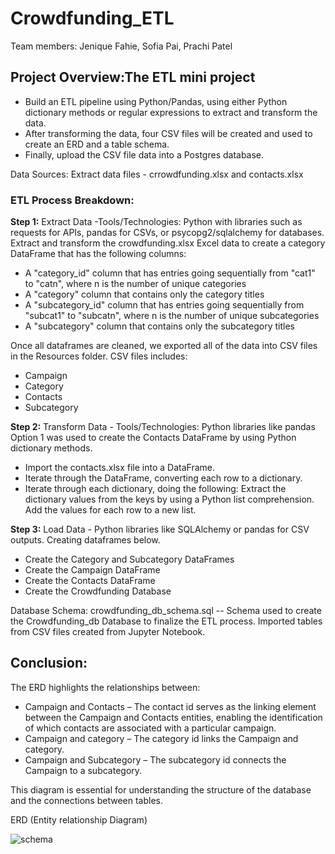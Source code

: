 # Crowdfunding_ETL

Team members: Jenique Fahie, Sofia Pai, Prachi Patel

## Project Overview:The ETL mini project
- Build an ETL pipeline using Python/Pandas,
using either Python dictionary methods or regular expressions to extract and transform the data.
- After transforming the data, four CSV files will be created and used to create an ERD and a table schema. 
- Finally, upload the CSV file data into a Postgres database.

Data Sources:
Extract data files - crrowdfunding.xlsx and contacts.xlsx

### ETL Process Breakdown:

**Step 1:** Extract Data -Tools/Technologies: Python with libraries such as requests for APIs, pandas for CSVs, or psycopg2/sqlalchemy for databases.
Extract and transform the crowdfunding.xlsx Excel data to create a category DataFrame that has the following columns:
- A "category_id" column that has entries going sequentially from "cat1" to "catn", where n is the number of unique categories
- A "category" column that contains only the category titles
- A "subcategory_id" column that has entries going sequentially from "subcat1" to "subcatn", where n is the number of unique subcategories
- A "subcategory" column that contains only the subcategory titles

Once all dataframes are cleaned, we exported all of the data into CSV files in the Resources folder. CSV files includes:
- Campaign
- Category
- Contacts
- Subcategory

**Step 2:** Transform Data - Tools/Technologies: Python libraries like pandas 
Option 1 was used to create the Contacts DataFrame by using Python dictionary methods.
- Import the contacts.xlsx file into a DataFrame.
- Iterate through the DataFrame, converting each row to a dictionary.
- Iterate through each dictionary, doing the following:
 Extract the dictionary values from the keys by using a Python list comprehension.
 Add the values for each row to a new list.

**Step 3:** Load Data - Python libraries like SQLAlchemy or pandas for CSV outputs.
Creating dataframes below. 
- Create the Category and Subcategory DataFrames
- Create the Campaign DataFrame
- Create the Contacts DataFrame
- Create the Crowdfunding Database

Database Schema:
crowdfunding_db_schema.sql -- Schema used to create the Crowdfunding_db Database to finalize the ETL process. Imported tables from CSV files created from Jupyter Notebook.

## Conclusion: 

The ERD highlights the relationships between:

- Campaign and Contacts – The contact id serves as the linking element between the Campaign and Contacts entities, enabling the identification of which contacts are associated with a particular campaign. 
- Campaign and category – The category id links the Campaign and category. 
- Campaign and Subcategory – The subcategory id connects the Campaign to a subcategory. 


This diagram is essential for understanding the structure of the database and the connections between tables.

ERD (Entity relationship Diagram)

![schema](https://github.com/user-attachments/assets/f633580f-4e83-4e14-901c-5e96496614c5)




